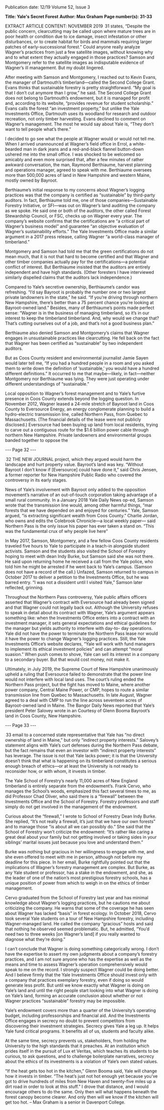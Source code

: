 Publication date: 12/19
Volume 52, Issue 3

**Title: Yale's Secret Forest**
**Author: Max Graham**
**Page number(s): 31-33**

EXTRACT ARTICLE CONTENT:
NOVEMBER 2019
 31
states, “Despite the public concern, clearcutting may 
be called upon where mature trees are in poor health or 
condition due to ice damage, insect infestation or other 
disturbances, or to create habitat for birds and mammals 
requiring larger patches of early-successional forest.” 
Could anyone really analyze Wagner’s practices from 
just a few satellite images, without knowing why and to 
what extent they actually engaged in those practices? 
Samson and Montgomery refer to the satellite images as 
indisputable evidence of Wagner’s ill management. But 
my doubt lingered.


After meeting with Samson and Montgomery, I 
reached out to Kevin Evans, the manager of Dartmouth’s 
timberland—called the Second College Grant. Evans 
thinks that sustainable forestry is pretty straightforward. 
“My goal is that I don’t cut anymore than I grow,” he said. 
The Second College Grant does not belong to Dartmouth’s 
endowment, but it is managed for profit and, according 
to its website, “provides revenue for student scholarship.” 
Evans calls the forest “an investment property,” but unlike 
the Yale Investments Office, Dartmouth uses its woodland 
for research and outdoor recreation, not only timber 
harvesting. Evans declined to comment on Wagner’s 
management. The most he would say about Yale is, “They 
don’t want to tell people what’s there.” 


I decided to go see what the people at Wagner would 
or would not tell me. When I arrived unannounced at 
Wagner’s field office in Errol, a white-bearded man in 
dark jeans and a red-and-black flannel button-down 
ushered me into the small office. I was shocked to be 
welcomed so amicably and even more surprised that, after 
a few minutes of rather awkward conversation, the man, 
Raymond Berthiaume, harvest planning and operations 
manager, agreed to speak with me. Berthiaume oversees 
more than 500,000 acres of land in New Hampshire and 
western Maine, mostly owned by Bayroot.


Berthiaume’s initial response to my concerns about 
Wagner’s logging practices was that the company is 
certified as “sustainable” by third-party auditors. In fact, 
Berthiaume told me, one of those companies—Sustainable 
Forestry Initiative, or SFI—was out on Wagner’s land 
auditing the company as we spoke. He said one or both of 
the auditors, the other called Forest Stewardship Council, 
or FSC, checks up on Wagner every year. The company’s 
website confirms that the certifications are “a critical part 
of Wagner’s business model” and guarantee “an objective 
evaluation of Wagner’s sustainability efforts.” The Yale 
Investments Office made a similar argument in a 2017 
press release, calling Wagner “a world-class manager of 
timberland.”


Montgomery and Samson had told me that the green 
certifications do not mean much, that it is not that hard 
to become certified and that Wagner and other timber 
companies actually pay for the certifications—a potential 
conflict of interest. But Berthiaume insisted that the 
auditors are entirely independent and have high standards. 
(Other foresters I have interviewed similarly dispelled 
claims that the auditors lack independence.) 


Compared to Yale’s secretive ownership, Berthiaume’s 
candor was refreshing. “I’d say Bayroot is probably the 
number one or two largest private landowners in the 
state,” he said. “If you’re driving through northern New 
Hampshire, there’s better than a 75 percent chance 
you’re looking at Bayroot-owned land.” Besides, many of 
Berthiaume’s points made perfect sense: “Wagner is in the 
business of managing timberland, so it’s in our interest 
to keep the timberland timberland. And, why would we 
change that? That’s cutting ourselves out of a job, and 
that’s not a good business plan.”


Berthiaume also denied Samson and Montgomery’s 
claims that Wagner engages in unsustainable practices 
like clearcutting. He fell back on the fact that Wagner 
has been certified as “sustainable” by two independent 
auditors. 


But as Coos County resident and environmental 
journalist Jamie Sayen would later tell me, “If you had 
a hundred people in a room and you asked them to 
write down the definition of ‘sustainable,’ you would 
have a hundred different definitions.” It occurred to me 
that maybe—likely, in fact—neither Montgomery nor 
Berthiaume was lying. They were just operating under 
different understandings of “sustainable.” 


Local opposition to Wagner’s forest management and 
to Yale’s furtive presence in Coos County extends beyond 
the logging question. In November 2012, Wagner leased 
a 24-mile stretch of Bayroot land in Coos County to 
Eversource Energy, an energy conglomerate planning to 
build a hydro-electric transmission line, called Northern 
Pass, from Quebec to Massachusetts. (The financial details 
of the lease were not publicly disclosed.) Eversource had 
been buying up land from local residents, trying to carve 
out a contiguous route for the $1.6 billion power cable 
through northern New Hampshire. Private landowners 
and environmental groups banded together to oppose the 


--- Page 32 ---

 32
THE  NEW  JOURNAL
project, which they argued would harm the landscape 
and hurt property value. Bayroot’s land was key. “Without 
Bayroot I don’t know if [Eversource] could have done it,” 
said Chris Jensen, a former reporter for New Hampshire 
Public Radio who covered the controversy in its early 
stages.  


News of Yale’s involvement with Bayroot only added to 
the opposition movement’s narrative of an out-of-touch 
corporation taking advantage of a small rural community. 
In a January 2018 Yale Daily News op-ed, Samson wrote that 
the transmission line would, among other harmful things, 
“mar forests that we have depended on and enjoyed for 
centuries.” Yale, Samson argued, “is extracting significant 
wealth from Coos County.” Charlie Jordan, who owns and 
edits the Colebrook Chronicle—a local weekly paper—
said Northern Pass is the only issue his paper has ever 
taken a stand on. “This was the fundamental crux of why 
people live here” 


In May 2017, Samson, Montgomery, and a few fellow 
Coos County residents traveled five hours to Yale to 
participate in a teach-in alongside student activists. Samson 
and the students also visited the School of Forestry hoping 
to meet with dean Indy Burke, but Samson said she was 
not there. He said upon returning home he received a call 
from the Yale police, who told him he might be arrested if 
he went back to Yale’s campus. (Samson does not have a 
record of the call.) Unfazed, Samson returned to campus 
in October 2017 to deliver a petition to the Investments 
Office, but he was barred entry. “I was not a dissident until 
I visited Yale,” Samson later reflected, grinning.


Throughout the Northern Pass controversy, Yale 
public affairs officers asserted that Wagner’s contract with 
Eversource had already been signed and that Wagner 
could not legally back out. Although the University refuses 
to speak in detail about its contract with Wagner, Yale’s 
argument appears something like: when the Investments 
Office enters into a contract with an investment manager, 
it sets general expectations and ethical guidelines for the 
manager but yields authority to interfere with day-to-
day operations. Yale did not have the power to terminate 
the Northern Pass lease nor would it have the power 
to change Wagner’s logging practices. Still, the Yale 
Investments Office’s website declares, “Yale will work 
with fund managers to implement its ethical investment 
policies” and can attempt “moral suasion.” When push 
comes to shove, Yale can sell its interest in a company to a 
secondary buyer. But that would cost money, not make it.


Ultimately, in July 2019, the Supreme Court of New 
Hampshire unanimously upheld a ruling that Eversource 
failed to demonstrate that the power line would not 
interfere with local land uses. The court’s ruling ended the 
Northern Pass project, but the fight has moved to Maine, 
where another power company, Central Maine Power, 
or CMP, hopes to route a similar transmission line from 
Quebec to Massachusetts. In late August, Wagner agreed 
to a deal with CMP to run the line across seventeen acres 
of Bayroot-owned land in Maine. The Bangor Daily News 
reported that Yale’s president Peter Salovey wrote in an 
Courtesy of Glenn Booma
Bayroot’s land in Coos County, New Hampshire.


--- Page 33 ---

 33
email to a concerned state representative that Yale has 
“no direct ownership of land in Maine,” but only “indirect 
property interests.” Salovey’s statement aligns with Yale’s 
curt defenses during the Northern Pass debate, but the 
fact remains that even an investor with “indirect property 
interests” has leverage. The issue is not that Yale lacks 
power; it is that the University doesn’t think that what is 
happening on its timberland constitutes a serious enough 
breach of ethics—or at least the University is not ready to 
reconsider how, or with whom, it invests in timber.


The Yale School of Forestry’s nearly 11,000 acres of 
New England timberland is entirely separate from the 
endowment’s. Frank Cervo, who manages the School’s 
woods, emphasized this fact several times to me, as did 
Professor Chad Oliver, who said there is a “firewall” 
between the Investments Office and the School of 
Forestry. Forestry professors and staff simply do not get 
involved in the management of the endowment. 


Curious about the “firewall,” I wrote to School of 
Forestry Dean Indy Burke. She replied,  “It’s not really 
a firewall, it’s just that we have our own forests” and to 
manage those “is about all we can possibly do.”  She said 
that the School of Forestry won’t criticize the endowment: 
“It’s rather like caring a great deal about your family but 
not getting involved or taking sides in your siblings’ marital 
issues just because you love and understand them.”  


Burke was nothing but gracious in her willingness 
to engage with me, and she even offered to meet with 
me in person, although not before my deadline for this 
piece. In her email, Burke rightfully pointed out that 
the implications of Wagner’s forestry management are 
complex. But Burke, as any Yale student or professor, has 
a stake in the endowment, and she, as the leader of one of 
the nation’s most prestigious forestry schools, has a unique 
position of power from which to weigh in on the ethics of 
timber management. 


Cervo graduated from the School of Forestry last year 
and has minimal knowledge about Wagner’s logging 
practices, but he cautions me about criticizing the 
company. He warns that some of the coverage he has 
seen about Wagner has lacked “basis” in forest ecology. In 
October 2018, Cervo took several Yale students on a tour 
of New Hampshire forestry, including Wagner-managed 
land. He called the company “gracious” hosts and said 
that nothing he observed seemed problematic. But, he 
admitted, “You’d need two to three weeks [on Wagner’s 
land] if you really wanted to diagnose what they’re doing.” 


I can’t conclude that Wagner is doing something 
categorically wrong. I don’t have the expertise to assert 
my own judgments about a company’s forestry practices, 
and I am not sure anyone who has the expertise as well 
as the means and time to assess Wagner’s operation 
comprehensively would speak to me on the record. I 
strongly suspect Wagner could be doing better. And I 
believe firmly that the Yale Investments Office should 
invest only with a company that practices exemplary 
forestry, even if doing so would generate less profit. But 
until we know exactly what Wagner is doing on Yale’s land 
and until the right people start looking into what Wagner 
is doing on Yale’s land, forming an accurate conclusion 
about whether or not Wagner practices “sustainable” 
forestry may be impossible.


Yale’s endowment covers more than a quarter of the 
University’s operating budget, including professorships 
and financial aid. And the Investments Office engages in 
secrecy no doubt to prevent competitors from discovering 
their investment strategies. Secrecy gives Yale a leg up. 
It helps Yale fund critical programs. It benefits all of us, 
students and faculty alike.


At the same time, secrecy prevents us, stakeholders, 
from holding the University to the high standards that 
it preaches. At an institution which prides itself in the 
pursuit of Lux et Veritas, which teaches its students to 
be curious, to ask questions, and to challenge boilerplate 
narratives, secrecy about the ethics of its investments is a 
violation of Yale’s own stated values.


“If the heat gets too hot in the kitchen,” Glenn Booma 
said, Yale will change how it invests in timber. “The 
heat’s just not hot enough yet because you’ve got to drive 
hundreds of miles from New Haven and twenty-five miles 
up a dirt road in order to look at this stuff.” I drove that 
distance, and I would encourage others to do the same. 
Only then will what happens beneath the forest canopy 
become clearer. And only then will we know if the kitchen 
will get too hot. 
– Max Graham is a senior
in Davenport College.